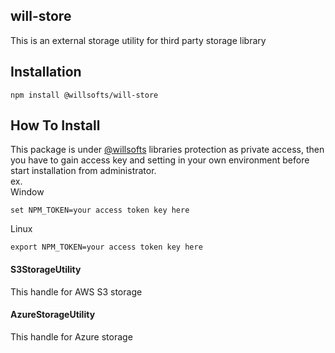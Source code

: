 ## will-store

This is an external storage utility for third party storage library

## Installation

    npm install @willsofts/will-store

## How To Install
This package is under [@willsofts](https://github.com/willsofts) libraries protection as private access, then you have to gain access key and setting in your own environment before start installation from administrator. \
ex. \
Window

    set NPM_TOKEN=your access token key here

Linux

    export NPM_TOKEN=your access token key here

#### S3StorageUtility
This handle for AWS S3 storage

#### AzureStorageUtility
This handle for Azure storage

